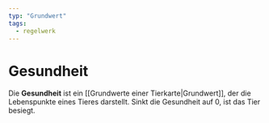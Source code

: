 ```yaml
---
typ: "Grundwert"
tags:
  - regelwerk
---
```

# Gesundheit
Die **Gesundheit** ist ein [[Grundwerte einer Tierkarte|Grundwert]], der die Lebenspunkte eines Tieres darstellt. Sinkt die Gesundheit auf 0, ist das Tier besiegt.
